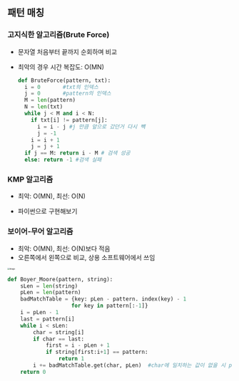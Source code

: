 ## 패턴 매칭

### 고지식한 알고리즘(Brute Force)

* 문자열 처음부터 끝까지 순회하며 비교

* 최악의 경우 시간 복잡도: O(MN)

  ```python
  def BruteForce(pattern, txt):
    i = 0		#txt의 인덱스
    j = 0		#pattern의 인덱스
    M = len(pattern)
    N = len(txt)
    while j < M and i < N:
      if txt[i] != pattern[j]:
        i = i - j #j 만큼 앞으로 갔던거 다시 뺵
        j = -1
      i = i + 1
      j = j + 1
    if j == M: return i - M # 검색 성공
    else: return -1	#검색 실패
  ```



### KMP 알고리즘

* 최악: O(MN),  최선: O(N)

* 파이썬으로 구현해보기



### 보이어-무어 알고리즘 

* 최악: O(MN), 최선: O(N)보다 적음
* 오른쪽에서 왼쪽으로 비교, 상용 소프트웨어에서 쓰임

<img src="https://user-images.githubusercontent.com/46865281/72220608-9dad4900-3595-11ea-9ad2-762afbb6bd3a.png" alt="image" style="zoom:30%;" />



```python
def Boyer_Moore(pattern, string):
    sLen = len(string)
    pLen = len(pattern)
    badMatchTable = {key: pLen - pattern. index(key) - 1
                    for key in pattern[:-1]}
    i = pLen - 1
    last = pattern[i]
    while i < sLen:
        char = string[i]
        if char == last:
            first = i - pLen + 1
            if string[first:i+1] == pattern:
                return 1
        i += badMatchTable.get(char, pLen)  #char에 일치하는 값이 없을 시 plen만큼 이동
    return 0
```

